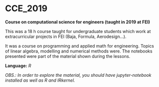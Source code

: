 # CCE_2019
**Course on computational science for engineers (taught in 2019 at FEI)**

This was a 18 h course taught for undergraduate students which work at extracurricular projects in FEI (Baja, Formula, Aerodesign...). 

It was a course on programming and applied math for engineering. Topics of linear algebra, modelling and numerical methods were. The notebooks presented were part of the material shown during the lessons. 

**Language:** *R*

*OBS.: In order to explore the material, you should have jupyter-notebook installed as well as R and IRkernel.* 
